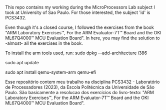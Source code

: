 This repo contains my working during the MicroProcessors Lab subject I took at University of Sao Paulo. For those interested, the subject 'id' is PCS3432.

Even though it's a closed course, I followed the exercises from the book "ARM Laboratory Exercises™, For the ARM Evaluator-7T™ Board and the OKI ML67Q4000™ MCU Evaluation Board". In here, you may find the solution to -almost- all the exercises in the book.

To install the arm tools used, run:
sudo dpkg --add-architecture i386

sudo apt update

sudo apt install qemu-system-arm qemu-efi

Esse repositório contem meu trabalho na disciplina PCS3432 - Laboratório de Processadores (2023), da Escola Politécnica da Universidade de São Paulo. São basicamente a resolucao dos exercícios do livro-texto: "ARM Laboratory Exercises™, For the ARM Evaluator-7T™ Board and the OKI ML67Q4000™ MCU Evaluation Board".
